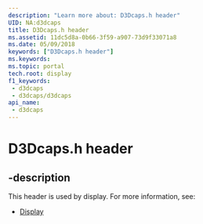 ```yaml
---
description: "Learn more about: D3Dcaps.h header"
UID: NA:d3dcaps
title: D3Dcaps.h header
ms.assetid: 11dc5d8a-0b66-3f59-a907-73d9f33071a8
ms.date: 05/09/2018
keywords: ["D3Dcaps.h header"]
ms.keywords: 
ms.topic: portal
tech.root: display
f1_keywords:
 - d3dcaps
 - d3dcaps/d3dcaps
api_name:
 - d3dcaps
---
```


# D3Dcaps.h header


## -description

This header is used by display. For more information, see:

- [Display](../_display/index.md)


